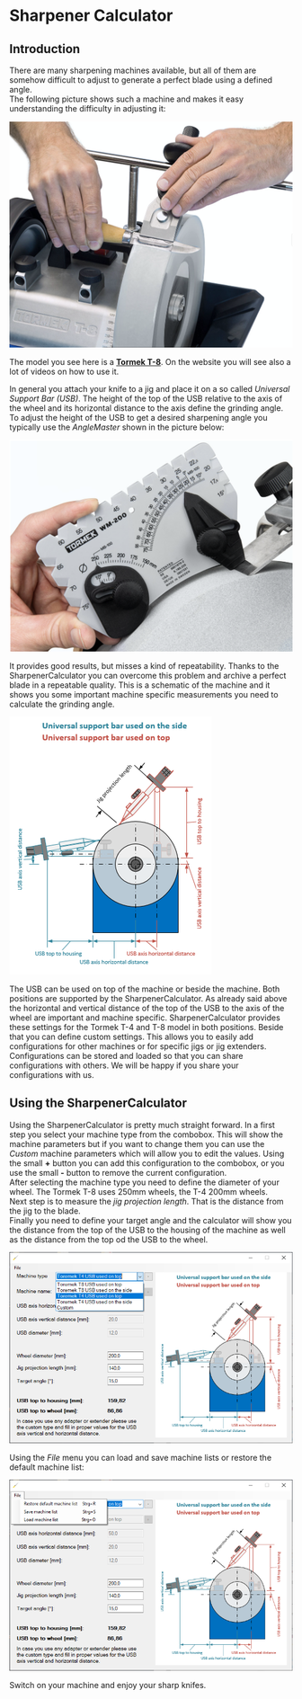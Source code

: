 # Sharpener Calculator

## Introduction
There are many sharpening machines available, but all of them are somehow difficult to adjust to generate a perfect blade using a defined angle.  
The following picture shows such a machine and makes it easy understanding the difficulty in adjusting it:  

![Tormek T-8](https://github.com/cmbTea/SharpenerCalculator/blob/master/machine.png?raw=true)

The model you see here is a <a href="https://www.tormek.com/uk/en/machine-models/tormek-t-4-original/" target="blank">**Tormek T-8**</a>. On the website you will see also a lot of videos on how to use it.  

In general you attach your knife to a jig and place it on a so called *Universal Support Bar (USB)*. The height of the top of the USB relative to the axis of the wheel and its horizontal distance to the axis define the grinding angle. To adjust the height of the USB to get a desired sharpening angle you typically use the *AngleMaster* shown in the picture below:  

![AngleMaster](https://github.com/cmbTea/SharpenerCalculator/blob/master/angleMaster.png?raw=true)

It provides good results, but misses a kind of repeatability. Thanks to the SharpenerCalculator you can overcome this problem and archive a perfect blade in a repeatable quality. This is a schematic of the machine and it shows you some important machine specific measurements you need to calculate the grinding angle.  

![Machine sketch up](https://github.com/cmbTea/SharpenerCalculator/blob/master/sketch.PNG?raw=true)

The USB can be used on top of the machine or beside the machine. Both positions are supported by the SharpenerCalculator. As already said above the horizontal and vertical distance of the top of the USB to the axis of the wheel are important and machine specific. SharpenerCalculator provides these settings for the Tormek T-4 and T-8 model in both positions. Beside that you can define custom settings. This allows you to easily add configurations for other machines or for specific jigs or jig extenders. Configurations can be stored and loaded so that you can share configurations with others. We will be happy if you share your configurations with us.  

## Using the SharpenerCalculator

Using the SharpenerCalculator is pretty much straight forward. In a first step you select your machine type from the combobox. This will show the machine parameters but if you want to change them you can use the *Custom* machine parameters which will allow you to edit the values. Using the small **+** button you can add this configuration to the combobox, or you use the small **-** button to remove the current configuration.  
After selecting the machine type you need to define the diameter of your wheel. The Tormek T-8 uses 250mm wheels, the T-4 200mm wheels.  
Next step is to measure the *jig projection length*. That is the distance from the jig to the blade.  
Finally you need to define your target angle and the calculator will show you the distance from the top of the USB to the housing of the machine as well as the distance from the top od the USB to the wheel.  

![SharpenerCalculator screenshot01](https://github.com/cmbTea/SharpenerCalculator/blob/master/screenshot01.PNG?raw=true)

Using the *File* menu you can load and save machine lists or restore the default machine list:  

![SharpenerCalculator screenshot02](https://github.com/cmbTea/SharpenerCalculator/blob/master/screenshot02.PNG?raw=true)

Switch on your machine and enjoy your sharp knifes.
